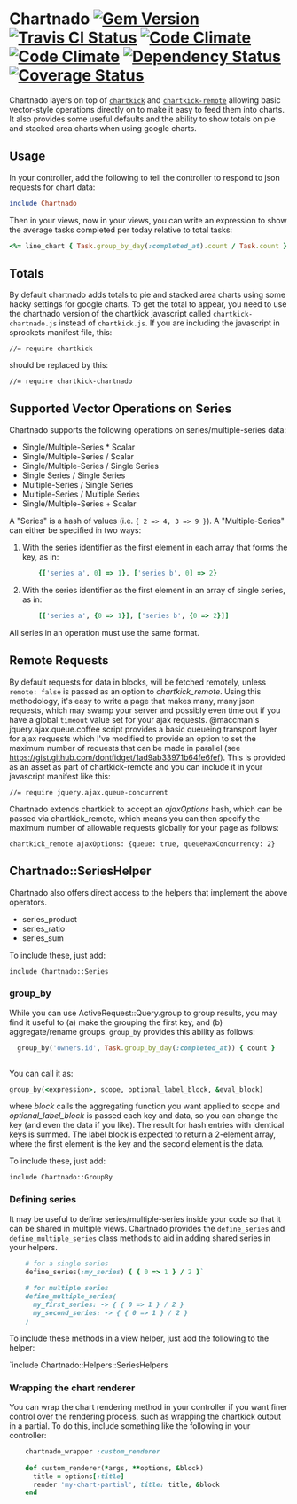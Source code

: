 # Chartnado [![Gem Version](https://badge.fury.io/rb/chartnado.svg)](http://badge.fury.io/rb/chartnado)&nbsp;[![Travis CI Status](https://travis-ci.org/dontfidget/chartnado.png?branch=master)](https://travis-ci.org/dontfidget/chartnado)&nbsp;[![Code Climate](https://codeclimate.com/github/dontfidget/chartnado.png)](https://codeclimate.com/github/dontfidget/chartnado)&nbsp;[![Code Climate](https://codeclimate.com/github/dontfidget/chartnado/coverage.png)](https://codeclimate.com/github/dontfidget/chartnado)&nbsp;[![Dependency Status](https://gemnasium.com/dontfidget/chartnado.svg)](https://gemnasium.com/dontfidget/chartnado)[![Coverage Status](https://coveralls.io/repos/dontfidget/chartnado/badge.png?branch=master)](https://coveralls.io/r/dontfidget/chartnado?branch=master)

Chartnado layers on top of [`chartkick`](http://ankane.github.io/chartkick/) and [`chartkick-remote`](http://github.com/dontfidget/chartkick-remote) allowing basic vector-style operations directly on to make it easy to feed them into charts.  It also provides some useful defaults and the ability to show totals on pie and stacked area charts when using google charts.

## Usage

In your controller, add the following to tell the controller to respond to json requests for chart data:

```ruby
include Chartnado
```

Then in your views, now in your views, you can write an expression to show the average tasks completed per today relative to total tasks:

```ruby
<%= line_chart { Task.group_by_day(:completed_at).count / Task.count } %>
```

## Totals

By default chartnado adds totals to pie and stacked area charts using some hacky settings for google charts.  To get the total to appear, you need to use the chartnado version of the chartkick javascript called `chartkick-chartnado.js` instead of `chartkick.js`.  If you are including the javascript in sprockets manifest file, this:

```
//= require chartkick
```

should be replaced by this:

```
//= require chartkick-chartnado
```

## Supported Vector Operations on Series

Chartnado supports the following operations on series/multiple-series data:

* Single/Multiple-Series * Scalar
* Single/Multiple-Series / Scalar
* Single/Multiple-Series / Single Series
* Single Series / Single Series
* Multiple-Series / Single Series
* Multiple-Series / Multiple Series
* Single/Multiple-Series + Scalar

A "Series" is a hash of values (i.e. `{ 2 => 4, 3 => 9 }`).  A "Multiple-Series" can either be specified in two ways:

1. With the series identifier as the first element in each array that forms the key, as in:
    ```ruby
        {['series a', 0] => 1}, ['series b', 0] => 2}
    ```

1. With the series identifier as the first element in an array of single series, as in:
    ```ruby
        [['series a', {0 => 1}], ['series b', {0 => 2}]]
    ```

All series in an operation must use the same format.

## Remote Requests

By default requests for data in blocks, will be fetched remotely, unless `remote: false` is passed as an option to *chartkick_remote*.  Using this methodology, it's easy to write a page that makes many, many json requests, which may swamp your server and possibly even time out if you have a global `timeout` value set for your ajax requests.  @maccman's jquery.ajax.queue.coffee script provides a basic queueing transport layer for ajax requests which I've modified to provide an option to set the maximum number of requests that can be made in parallel (see https://gist.github.com/dontfidget/1ad9ab33971b64fe6fef).  This is provided as an asset as part of chartkick-remote and you can include it in your javascript manifest like this:

```
//= require jquery.ajax.queue-concurrent
```
  
Chartnado extends chartkick to accept an *ajaxOptions* hash, which can be passed via chartkick_remote, which means you can then specify the maximum number of allowable requests globally for your page as follows:

```
chartkick_remote ajaxOptions: {queue: true, queueMaxConcurrency: 2} 
```

## Chartnado::SeriesHelper

Chartnado also offers direct access to the helpers that implement the above operators.

* series_product
* series_ratio
* series_sum

To include these, just add:

`include Chartnado::Series`

### group_by

While you can use ActiveRequest::Query.group to group results, you may find it useful to (a) make the grouping the first key, and (b) aggregate/rename groups.  `group_by` provides this ability as follows:

```ruby
  group_by('owners.id', Task.group_by_day(:completed_at)) { count }
  
```

You can call it as: 

```ruby
group_by(<expression>, scope, optional_label_block, &eval_block)
```

where *block* calls the aggregating function you want applied to scope and *optional_label_block* is passed each key and data, so you can change the key (and even the data if you like).  The result for hash entries with identical keys is summed.  The label block is expected to return a 2-element array, where the first element is the key and the second element is the data.

To include these, just add:

`include Chartnado::GroupBy`

### Defining series 

It may be useful to define series/multiple-series inside your code so that it can be shared in multiple views.  Chartnado provides the `define_series` and `define_multiple_series` class methods to aid in adding shared series in your helpers.

```ruby
    # for a single series
    define_series(:my_series) { { 0 => 1 } / 2 }`
    
    # for multiple series
    define_multiple_series(
      my_first_series: -> { { 0 => 1 } / 2 }
      my_second_series: -> { { 0 => 1 } / 2 }
    )
```

To include these methods in a view helper, just add the following to the helper:

`include Chartnado::Helpers::SeriesHelpers

### Wrapping the chart renderer

You can wrap the chart rendering method in your controller if you want finer control over the rendering process, such as wrapping the chartkick output in a partial.  To do this, include something like the following in your controller:

```ruby
    chartnado_wrapper :custom_renderer
    
    def custom_renderer(*args, **options, &block)
      title = options[:title]
      render 'my-chart-partial', title: title, &block
    end
```
